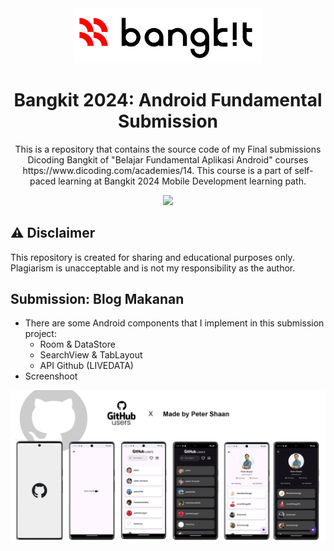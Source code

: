 <div align="center">
  <img alt="Logo_Bangkit" src="https://raw.githubusercontent.com/petershaan12/BangkitFinalProjectAndroid/master/app/src/main/res/drawable/bangkit.jpg" width="300" />
</div>

<div align="center">
<h1> Bangkit 2024: Android Fundamental Submission </h1>
<p>This is a repository that contains the source code of my Final submissions Dicoding Bangkit of "Belajar Fundamental Aplikasi Android" courses https://www.dicoding.com/academies/14. This course is a part of self-paced learning at Bangkit 2024 Mobile Development learning path.</p>
   <img src="https://img.shields.io/badge/by-bangkit%20-red.svg" />
</div>

## ⚠️ Disclaimer 
This repository is created for sharing and educational purposes only. Plagiarism is unacceptable and is not my responsibility as the author.

## Submission: Blog Makanan
* There are some Android components that I implement in this submission project:
    * Room & DataStore
    * SearchView & TabLayout
    * API Github (LIVEDATA)
* Screenshoot
 <img alt="Logo_Bangkit" src="https://raw.githubusercontent.com/petershaan12/GithubUser/master/app/src/main/res/drawable/preview.png?raw=true" width="1000" />

